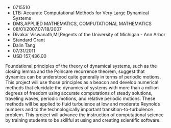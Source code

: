 
* 0715510
* LTB: Accurate Computational Methods for Very Large Dynamical Systems
* DMS,APPLIED MATHEMATICS, COMPUTATIONAL MATHEMATICS
* 08/01/2007,07/18/2007
* Divakar Viswanath,MI,Regents of the University of Michigan - Ann Arbor
* Standard Grant
* Dalin Tang
* 07/31/2011
* USD 157,436.00

Foundational principles of the theory of dynamical systems, such as the closing
lemma and the Poincare recurrence theorem, suggest that dynamics can be
understood quite generally in terms of periodic motions. This project will use
those principles as a beacon and develop numerical methods that elucidate the
dynamics of systems with more than a million degrees of freedom using accurate
computations of steady solutions, traveling waves, periodic motions, and
relative periodic motions. These methods will be applied to fluid turbulence at
low and moderate Reynolds numbers and to the technologically important
transition-to-turbulence problem. This project will advance the instruction of
computational science by training students to be skillful at using and creating
scientific software.
